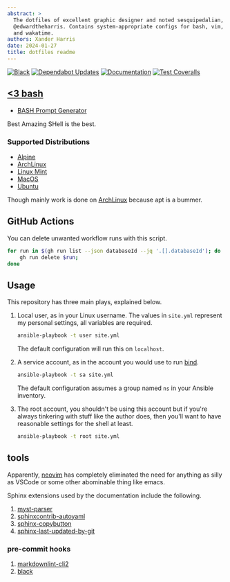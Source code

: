 ```yaml
---
abstract: >
  The dotfiles of excellent graphic designer and noted sesquipedalian,
  @edwardtheharris. Contains system-appropriate configs for bash, vim,
  and wakatime.
authors: Xander Harris
date: 2024-01-27
title: dotfiles readme
---
```


[![Black](https://github.com/edwardtheharris/dotfiles/actions/workflows/black.yml/badge.svg)](https://github.com/edwardtheharris/dotfiles/actions/workflows/black.yml)
[![Dependabot Updates](https://github.com/edwardtheharris/dotfiles/actions/workflows/dependabot/dependabot-updates/badge.svg)](https://github.com/edwardtheharris/dotfiles/actions/workflows/dependabot/dependabot-updates)
[![Documentation](https://github.com/edwardtheharris/dotfiles/actions/workflows/documentation.yml/badge.svg)](https://github.com/edwardtheharris/dotfiles/actions/workflows/documentation.yml)
[![Test Coveralls](https://github.com/edwardtheharris/dotfiles/actions/workflows/coveralls.yml/badge.svg)](https://github.com/edwardtheharris/dotfiles/actions/workflows/coveralls.yml)

## [<3 bash](http://tldp.org/HOWTO/Bash-Prog-Intro-HOWTO.html)

- [BASH Prompt Generator](https://bash-prompt-generator.org/)

Best Amazing SHell is the best.

### Supported Distributions

- [Alpine](https://www.alpinelinux.org/)
- [ArchLinux](https://archlinux.org)
- [Linux Mint](https://www.linuxmint.com/)
- [MacOS](https://support.apple.com/en-us/102662)
- [Ubuntu](https://ubuntu.com/)

Though mainly work is done on [ArchLinux](https://archlinux.org) because
apt is a bummer.

## GitHub Actions

You can delete unwanted workflow runs with this script.

```sh
for run in $(gh run list --json databaseId --jq '.[].databaseId'); do
    gh run delete $run;
done
```

## Usage

This repository has three main plays, explained below.

1. Local user, as in your Linux username. The values in `site.yml`
   represent my personal settings, all variables are required.

   ```sh
   ansible-playbook -t user site.yml
   ```

   The default configuration will run this on `localhost`.

2. A service account, as in the account you would use to run
   [bind](https://bind9.readthedocs.io/en/latest/).

   ```sh
   ansible-playbook -t sa site.yml
   ```

   The default configuration assumes a group named `ns` in your
   Ansible inventory.

3. The root account, you shouldn't be using this account but
   if you're always tinkering with stuff like the author does,
   then you'll want to have reasonable settings for the shell at least.

   ```sh
   ansible-playbook -t root site.yml
   ```

## tools

Apparently, [neovim](https://github.com/neovim/neovim) has completely
eliminated the need for anything as silly as VSCode or some other
abominable thing like emacs.

Sphinx extensions used by the documentation include the following.

1. [myst-parser](https://myst-parser.readthedocs.io/en/latest/)
2. [sphinxcontrib-autoyaml](https://pypi.org/project/sphinxcontrib-autoyaml/)
3. [sphinx-copybutton](https://sphinx-copybutton.readthedocs.io/en/latest/index.html)
4. [sphinx-last-updated-by-git](https://pypi.org/project/sphinx-last-updated-by-git/)

### pre-commit hooks

1. [markdownlint-cli2](https://github.com/DavidAnson/markdownlint-cli2)
2. [black](https://black.readthedocs.io/en/stable/integrations/source_version_control.html)

